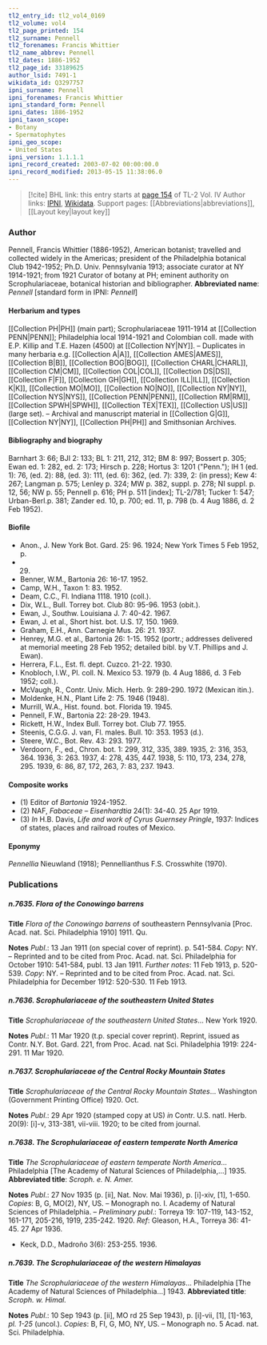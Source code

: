 ```yaml
---
tl2_entry_id: tl2_vol4_0169
tl2_volume: vol4
tl2_page_printed: 154
tl2_surname: Pennell
tl2_forenames: Francis Whittier
tl2_name_abbrev: Pennell
tl2_dates: 1886-1952
tl2_page_id: 33189625
author_lsid: 7491-1
wikidata_id: Q3297757
ipni_surname: Pennell
ipni_forenames: Francis Whittier
ipni_standard_form: Pennell
ipni_dates: 1886-1952
ipni_taxon_scope: 
- Botany
- Spermatophytes
ipni_geo_scope: 
- United States
ipni_version: 1.1.1.1
ipni_record_created: 2003-07-02 00:00:00.0
ipni_record_modified: 2013-05-15 11:38:06.0
---
```


> [!cite] BHL link: this entry starts at [page 154](https://www.biodiversitylibrary.org/page/33189625) of TL-2 Vol. IV
> Author links: [IPNI](https://www.ipni.org/a/7491-1), [Wikidata](https://www.wikidata.org/wiki/Q3297757). Support pages: [[Abbreviations|abbreviations]], [[Layout key|layout key]]

### Author

Pennell, Francis Whittier (1886-1952), American botanist; travelled and collected widely in the Americas; president of the Philadelphia botanical Club 1942-1952; Ph.D. Univ. Pennsylvania 1913; associate curator at NY 1914-1921; from 1921 Curator of botany at PH; eminent authority on Scrophulariaceae, botanical historian and bibliographer. 
**Abbreviated name**: *Pennell* \[standard form in IPNI: *Pennell*\]

#### Herbarium and types

[[Collection PH|PH]] (main part); Scrophulariaceae 1911-1914 at [[Collection PENN|PENN]]; Philadelphia local 1914-1921 and Colombian coll. made with E.P. Killip and T.E. Hazen (4500) at [[Collection NY|NY]]. – Duplicates in many herbaria e.g. [[Collection A|A]], [[Collection AMES|AMES]], [[Collection B|B]], [[Collection BOG|BOG]], [[Collection CHARL|CHARL]], [[Collection CM|CM]], [[Collection COL|COL]], [[Collection DS|DS]], [[Collection F|F]], [[Collection GH|GH]], [[Collection ILL|ILL]], [[Collection K|K]], [[Collection MO|MO]], [[Collection NO|NO]], [[Collection NY|NY]], [[Collection NYS|NYS]], [[Collection PENN|PENN]], [[Collection RM|RM]], [[Collection SPWH|SPWH]], [[Collection TEX|TEX]], [[Collection US|US]] (large set). – Archival and manuscript material in [[Collection G|G]], [[Collection NY|NY]], [[Collection PH|PH]] and Smithsonian Archives.

#### Bibliography and biography

Barnhart 3: 66; BJI 2: 133; BL 1: 211, 212, 312; BM 8: 997; Bossert p. 305; Ewan ed. 1: 282, ed. 2: 173; Hirsch p. 228; Hortus 3: 1201 ("Penn."); IH 1 (ed. 1): 76, (ed. 2): 88, (ed. 3): 111, (ed. 6): 362, (ed. 7): 339, 2: (in press); Kew 4: 267; Langman p. 575; Lenley p. 324; MW p. 382, suppl. p. 278; NI suppl. p. 12, 56; NW p. 55; Pennell p. 616; PH p. 511 \[index\]; TL-2/781; Tucker 1: 547; Urban-Berl.p. 381; Zander ed. 10, p. 700; ed. 11, p. 798 (b. 4 Aug 1886, d. 2 Feb 1952).

#### Biofile

- Anon., J. New York Bot. Gard. 25: 96. 1924; New York Times 5 Feb 1952, p.
- 29.
- Benner, W.M., Bartonia 26: 16-17. 1952.
- Camp, W.H., Taxon 1: 83. 1952.
- Deam, C.C., Fl. Indiana 1118. 1910 (coll.).
- Dix, W.L., Bull. Torrey bot. Club 80: 95-96. 1953 (obit.).
- Ewan, J., Southw. Louisiana J. 7: 40-42. 1967.
- Ewan, J. et al., Short hist. bot. U.S. 17, 150. 1969.
- Graham, E.H., Ann. Carnegie Mus. 26: 21. 1937.
- Henrey, M.G. et al., Bartonia 26: 1-15. 1952 (portr.; addresses delivered at memorial meeting 28 Feb 1952; detailed bibl. by V.T. Phillips and J. Ewan).
- Herrera, F.L., Est. fl. dept. Cuzco. 21-22. 1930.
- Knobloch, I.W., Pl. coll. N. Mexico 53. 1979 (b. 4 Aug 1886, d. 3 Feb 1952; coll.).
- McVaugh, R., Contr. Univ. Mich. Herb. 9: 289-290. 1972 (Mexican itin.).
- Moldenke, H.N., Plant Life 2: 75. 1946 (1948).
- Murrill, W.A., Hist. found. bot. Florida 19. 1945.
- Pennell, F.W., Bartonia 22: 28-29. 1943.
- Rickett, H.W., Index Bull. Torrey bot. Club 77. 1955.
- Steenis, C.G.G. J. van, Fl. males. Bull. 10: 353. 1953 (d.).
- Steere, W.C., Bot. Rev. 43: 293. 1977.
- Verdoorn, F., ed., Chron. bot. 1: 299, 312, 335, 389. 1935, 2: 316, 353, 364. 1936, 3: 263. 1937, 4: 278, 435, 447. 1938, 5: 110, 173, 234, 278, 295. 1939, 6: 86, 87, 172, 263, 7: 83, 237. 1943.

#### Composite works

- (1) Editor of *Bartonia* 1924-1952.
- (2) NAF, *Fabaceae* – *Eisenhardtia* 24(1): 34-40. 25 Apr 1919.
- (3) *In* H.B. Davis, *Life and work of Cyrus Guernsey Pringle*, 1937: Indices of states, places and railroad routes of Mexico.

#### Eponymy

*Pennellia* Nieuwland (1918); Pennellianthus F.S. Crosswhite (1970).

### Publications

##### n.7635. Flora of the Conowingo barrens

**Title**
*Flora of the Conowingo barrens* of southeastern Pennsylvania \[Proc. Acad. nat. Sci. Philadelphia 1910\] 1911. Qu.

**Notes**
*Publ*.: 13 Jan 1911 (on special cover of reprint). p. 541-584. *Copy*: NY. – Reprinted and to be cited from Proc. Acad. nat. Sci. Philadelphia for October 1910: 541-584, publ. 13 Jan 1911.
*Further notes*: 11 Feb 1913, p. 520-539. *Copy*: NY. – Reprinted and to be cited from Proc. Acad. nat. Sci. Philadelphia for December 1912: 520-530. 11 Feb 1913.

##### n.7636. Scrophulariaceae of the southeastern United States

**Title**
*Scrophulariaceae of the southeastern United States*... New York 1920.

**Notes**
*Publ*.: 11 Mar 1920 (t.p. special cover reprint). Reprint, issued as Contr. N.Y. Bot. Gard. 221, from Proc. Acad. nat Sci. Philadelphia 1919: 224-291. 11 Mar 1920.

##### n.7637. Scrophulariaceae of the Central Rocky Mountain States

**Title**
*Scrophulariaceae of the Central Rocky Mountain States*... Washington (Government Printing Office) 1920. Oct.

**Notes**
*Publ*.: 29 Apr 1920 (stamped copy at US) *in* Contr. U.S. natl. Herb. 20(9): \[i\]-v, 313-381, vii-viii. 1920; to be cited from journal.

##### n.7638. The Scrophulariaceae of eastern temperate North America

**Title**
*The Scrophulariaceae of eastern temperate North America*... Philadelphia \[The Academy of Natural Sciences of Philadelphia,...\] 1935.
**Abbreviated title**: *Scroph. e. N. Amer.*

**Notes**
*Publ*.: 27 Nov 1935 (p. \[ii\], Nat. Nov. Mai 1936), p. \[i\]-xiv, \[1\], 1-650. *Copies*: B, G, MO(2), NY, US. – Monograph no. I. Academy of Natural Sciences of Philadelphia. – *Preliminary publ*.: Torreya 19: 107-119, 143-152, 161-171, 205-216, 1919, 235-242. 1920.
*Ref*: Gleason, H.A., Torreya 36: 41-45. 27 Apr 1936.
- Keck, D.D., Madroño 3(6): 253-255. 1936.

##### n.7639. The Scrophulariaceae of the western Himalayas

**Title**
*The Scrophulariaceae of the western Himalayas*... Philadelphia \[The Academy of Natural Sciences of Philadelphia...\] 1943.
**Abbreviated title**: *Scroph. w. Himal.*

**Notes**
*Publ*.: 10 Sep 1943 (p. \[ii\], MO rd 25 Sep 1943), p. \[i\]-vii, \[1\], \[1\]-163, *pl. 1-25* (uncol.).
*Copies*: B, FI, G, MO, NY, US. – Monograph no. 5 Acad. nat. Sci. Philadelphia.

